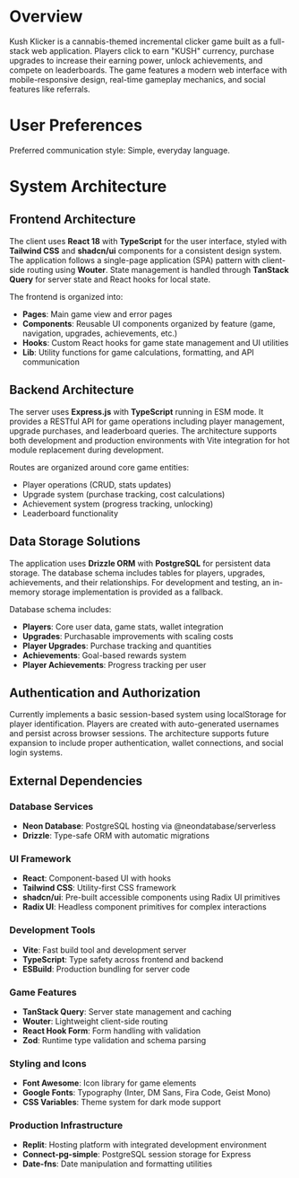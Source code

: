 # Overview

Kush Klicker is a cannabis-themed incremental clicker game built as a full-stack web application. Players click to earn "KUSH" currency, purchase upgrades to increase their earning power, unlock achievements, and compete on leaderboards. The game features a modern web interface with mobile-responsive design, real-time gameplay mechanics, and social features like referrals.

# User Preferences

Preferred communication style: Simple, everyday language.

# System Architecture

## Frontend Architecture
The client uses **React 18** with **TypeScript** for the user interface, styled with **Tailwind CSS** and **shadcn/ui** components for a consistent design system. The application follows a single-page application (SPA) pattern with client-side routing using **Wouter**. State management is handled through **TanStack Query** for server state and React hooks for local state.

The frontend is organized into:
- **Pages**: Main game view and error pages
- **Components**: Reusable UI components organized by feature (game, navigation, upgrades, achievements, etc.)
- **Hooks**: Custom React hooks for game state management and UI utilities
- **Lib**: Utility functions for game calculations, formatting, and API communication

## Backend Architecture
The server uses **Express.js** with **TypeScript** running in ESM mode. It provides a RESTful API for game operations including player management, upgrade purchases, and leaderboard queries. The architecture supports both development and production environments with Vite integration for hot module replacement during development.

Routes are organized around core game entities:
- Player operations (CRUD, stats updates)
- Upgrade system (purchase tracking, cost calculations)
- Achievement system (progress tracking, unlocking)
- Leaderboard functionality

## Data Storage Solutions
The application uses **Drizzle ORM** with **PostgreSQL** for persistent data storage. The database schema includes tables for players, upgrades, achievements, and their relationships. For development and testing, an in-memory storage implementation is provided as a fallback.

Database schema includes:
- **Players**: Core user data, game stats, wallet integration
- **Upgrades**: Purchasable improvements with scaling costs
- **Player Upgrades**: Purchase tracking and quantities
- **Achievements**: Goal-based rewards system
- **Player Achievements**: Progress tracking per user

## Authentication and Authorization
Currently implements a basic session-based system using localStorage for player identification. Players are created with auto-generated usernames and persist across browser sessions. The architecture supports future expansion to include proper authentication, wallet connections, and social login systems.

## External Dependencies

### Database Services
- **Neon Database**: PostgreSQL hosting via @neondatabase/serverless
- **Drizzle**: Type-safe ORM with automatic migrations

### UI Framework
- **React**: Component-based UI with hooks
- **Tailwind CSS**: Utility-first CSS framework
- **shadcn/ui**: Pre-built accessible components using Radix UI primitives
- **Radix UI**: Headless component primitives for complex interactions

### Development Tools
- **Vite**: Fast build tool and development server
- **TypeScript**: Type safety across frontend and backend
- **ESBuild**: Production bundling for server code

### Game Features
- **TanStack Query**: Server state management and caching
- **Wouter**: Lightweight client-side routing
- **React Hook Form**: Form handling with validation
- **Zod**: Runtime type validation and schema parsing

### Styling and Icons
- **Font Awesome**: Icon library for game elements
- **Google Fonts**: Typography (Inter, DM Sans, Fira Code, Geist Mono)
- **CSS Variables**: Theme system for dark mode support

### Production Infrastructure
- **Replit**: Hosting platform with integrated development environment
- **Connect-pg-simple**: PostgreSQL session storage for Express
- **Date-fns**: Date manipulation and formatting utilities